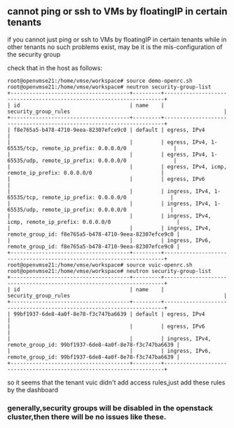 ## cannot ping or ssh to VMs by floatingIP in certain tenants

if you cannot just ping or ssh to VMs by floatingIP in certain tenants while in other tenants no such problems exist, may be it is the mis-configuration of the security group 

check that in the host as follows:

	root@openvmse21:/home/vmse/workspace# source demo-openrc.sh 
	root@openvmse21:/home/vmse/workspace# neutron security-group-list 
	+--------------------------------------+---------+----------------------------------------------------------------------+
	| id                                   | name    | security_group_rules                                                 |
	+--------------------------------------+---------+----------------------------------------------------------------------+
	| f8e765a5-b478-4710-9eea-82307efce9c0 | default | egress, IPv4                                                         |
	|                                      |         | egress, IPv4, 1-65535/tcp, remote_ip_prefix: 0.0.0.0/0               |
	|                                      |         | egress, IPv4, 1-65535/udp, remote_ip_prefix: 0.0.0.0/0               |
	|                                      |         | egress, IPv4, icmp, remote_ip_prefix: 0.0.0.0/0                      |
	|                                      |         | egress, IPv6                                                         |
	|                                      |         | ingress, IPv4, 1-65535/tcp, remote_ip_prefix: 0.0.0.0/0              |
	|                                      |         | ingress, IPv4, 1-65535/udp, remote_ip_prefix: 0.0.0.0/0              |
	|                                      |         | ingress, IPv4, icmp, remote_ip_prefix: 0.0.0.0/0                     |
	|                                      |         | ingress, IPv4, remote_group_id: f8e765a5-b478-4710-9eea-82307efce9c0 |
	|                                      |         | ingress, IPv6, remote_group_id: f8e765a5-b478-4710-9eea-82307efce9c0 |
	+--------------------------------------+---------+----------------------------------------------------------------------+
	root@openvmse21:/home/vmse/workspace# source vuic-openrc.sh 
	root@openvmse21:/home/vmse/workspace# neutron security-group-list 
	+--------------------------------------+---------+----------------------------------------------------------------------+
	| id                                   | name    | security_group_rules                                                 |
	+--------------------------------------+---------+----------------------------------------------------------------------+
	| 99bf1937-6de8-4a0f-8e78-f3c747ba6639 | default | egress, IPv4                                                         |
	|                                      |         | egress, IPv6                                                         |
	|                                      |         | ingress, IPv4, remote_group_id: 99bf1937-6de8-4a0f-8e78-f3c747ba6639 |
	|                                      |         | ingress, IPv6, remote_group_id: 99bf1937-6de8-4a0f-8e78-f3c747ba6639 |
	+--------------------------------------+---------+----------------------------------------------------------------------+

so it seems that the tenant vuic didn't add access rules,just add these rules by the dashboard


### generally,security groups will be disabled in the openstack cluster,then there will be no issues like these. 


